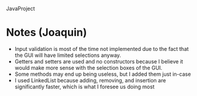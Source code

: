 JavaProject

# Notes (Joaquin)
- Input validation is most of the time not implemented due to the fact that the GUI will have limited selections anyway. 
- Getters and setters are used and no constructors because I believe it would make more sense with the selection boxes of the GUI.
- Some methods may end up being useless, but I added them just in-case
- I used LinkedList because adding, removing, and insertion are significantly faster, which is what I foresee us doing most 